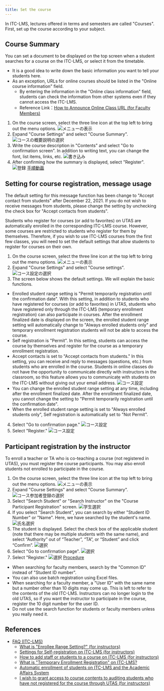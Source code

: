 ```yaml
---
title: Set the course
---
```

In ITC-LMS, lectures offered in terms and semesters are called "Courses". First, set up the course according to your subject.

## Course Summary

You can set a document to be displayed on the top screen when a student searches for a course on the ITC-LMS, or select it from the timetable.

* It is a good idea to write down the basic information you want to tell your students here.
* As an exception, URLs for online courses should be listed in the "Online course information" field.
  * By entering the information in the "Online class information" field, students can check the information from other systems even if they cannot access the ITC-LMS.
  * Reference Link：[How to Announce Online Class URL (for Faculty Members)](/faculty_members/url#use-online-class-info-in-general)

1. On the course screen, select the three line icon at the top left to bring out the menu options.
![メニューの表示](cs1.png)
2. Expand "Course Settings" and select "Course Summary".
![コースの概要説明の選択](cs2.png)
3. Write the course description in "Contents" and select "Go to confirmation screen". In addition to writing text, you can change the font, list items, links, etc.
![書き込み](cs3.png)
4. After confirming how the summary is displayed, select "Register".
![登録](cs4.png)
[手順動画](https://youtu.be/Sdqtw2m1j48)

## Setting for course registration, message usage

<div class="box">The default setting for this message function has been change to "Accept contact from students" after December 22, 2021. If you do not wish to receive messages from students, please change the setting by unchecking the check box for "Accept contacts from students".</div>

Students who register for courses (or add to favorites) on UTAS are automatically enrolled in the corresponding ITC-LMS course. However, some courses are restricted to students who register for them by themselves. Therefore, if you wish to use ITC-LMS courses from the first few classes, you will need to set the default settings that allow students to register for courses on their own.

1. On the course screen, select the three line icon at the top left to bring out the menu options.
![メニューの表示](cs1.png)
2. Expand "Course Settings" and select "Course settings". 
![コース設定の選択](cs5.png)
3. The screen below shows the default settings. We will explain the basic functions.
  * Enrolled student range setting is "Permit temporarily registration until the confirmation date". With this setting, in addition to students who have registered for courses (or add to favorites) in UTAS, students who have registered only through the ITC-LMS (temporary enrollment registration) can also participate in courses. 
  After the enrollment finalized date is displayed on the screen, the enrolled student range setting will automatically change to "Always enrolled students only" and temporary enrollment registration students will not be able to access the course.
  * Self registration is "Permit". In this setting, students can access the course by themselves and register for the course as a temporary enrollment registration.
  * Accept contacts is set to "Accept contacts from students." In this setting, you can receive and reply to messages (questions, etc.) from students who are enrolled in the course. Students in online classes do not have the opportunity to communicate directly with instructors in the classroom, so this feature allows you to communicate with students on the ITC-LMS without giving out your email address.
![コース設定](cs6.png)
  * You can change the enrolled student range setting at any time, including after the enrollment finalized date. After the enrollment finalized date, you cannot change the setting to "Permit temporarily registration until the confirmation date".
  * When the enrolled student range setting is set to "Always enrolled students only", Self registration is automatically set to "Not Permit".
4. Select "Go to confirmation page." 
![コース設定](cs7.png)
5. Select "Register."
![コース設定](cs8.png)


<!-- 
コース設定 -> コース設定で編集する
「履修者範囲設定」，「自己登録」，「履修確定以降」，「メッセージ利用」についてお勧め設定と，変更するとどうなるかの説明をする
-->

## Participant registration by the instructor
To enroll a teacher or TA who is co-teaching a course (not registered in UTAS), you must register the course participants. You may also enroll students not enrolled to participate in the course.

1. On the course screen, select the three line icon at the top left to bring out the menu options.
![メニューの表示](cs1.png)
2. Expand "Course Settings" and select "Course Summary".
![コース参加者登録の選択](cs9.png)
3. Select "Search Student" or "Search Instructor" on the "Course Participant Registration" screen.
![学生選択](cs10.png)
4. If you select "Search Student", you can search by either "Student ID Number" or "Name". Here, we have searched by the student's name.
![氏名選択](cs11.png)
5. The student is displayed. Select the check box of the applicable student (note that there may be multiple students with the same name), and select “Authority” out of “Teacher”, “TA”, or “Student” and click “Confirm”. 
![選択](cs12.png)
7. Select "Go to confirmation page".
![選択](cs13.png)
8. Select "Register."
![選択](cs14.png)
[Procedure](https://youtu.be/TYCXBRzPpAA)

* When searching for faculty members, search by the "Common ID" instead of "Student ID number".
* You can also use batch registration using Excel files.
* When searching for a faculty member, a "User ID" with the same name but a number other than 10 digits may come up. This is left to refer to the contents of the old ITC-LMS.  Instructors can no longer login to the old UTAS, so if you want the instructor to participate in the course, register the  10 digit number for the user ID.
* Do not use the search function for students or faculty members unless you really need it.

<!-- 
コース参加者登録で何ができるか．TAや他の担当教員の登録．
自己登録を許さない場合での手動登録などの説明
-->

## References
* <a href="https://www.ecc.u-tokyo.ac.jp/en/itc-lms/faq.html">FAQ (ITC-LMS)</a>
  * <a href="https://www.ecc.u-tokyo.ac.jp/en/announcement/2017/05/17_2521.html">What is "Enrollee Range Setting?" (for instructors)</a>
  * <a href="https://www.ecc.u-tokyo.ac.jp/en/announcement/2019/06/26_3014.html">Settings for Self-registration on ITC-LMS (for instructors)</a>
  * <a href="https://www.ecc.u-tokyo.ac.jp/en/announcement/2016/08/08_2282.html">How to add staff or students to a course on ITC-LMS (for instructors) </a>
  * <a href="https://www.ecc.u-tokyo.ac.jp/en/announcement/2016/08/10_2288.html">What is "Temporary Enrollment Registration" on ITC-LMS? </a>
  * <a href="https://www.ecc.u-tokyo.ac.jp/en/announcement/2019/06/26_3010.html">Automatic enrollment of students on ITC-LMS and the Academic Affairs System</a>
   * <a href="https://www.ecc.u-tokyo.ac.jp/en/announcement/2021/06/15_3342.html">I wish to grant access to course contents to auditing students who have not registered for the course through UTAS (for instructors)</a>